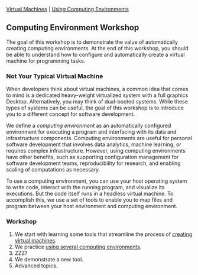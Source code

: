 [Virtual Machines](VM.md) | [Using Computing Environments]() 

Computing Environment Workshop
----------------------------------

The goal of this workshop is to demonstrate the value of automatically creating computing environments. At the end of this workshop, you should be able to understand how to configure and automatically create a virtual machine for programming tasks.

### Not Your Typical Virtual Machine

When developers think about virtual machines, a common idea that comes to mind is a dedicated heavy-weight virtualized system with a full graphics Desktop. Alternatively, you may think of dual-booted systems. While these types of systems can be useful, the goal of this workshop is to introduce you to a different concept for software development.

We define a *computing environment* as an automatically configured environment for executing a program and interfacing with its data and infrastructure components. Computing environments are useful for personal software development that involves data analytics, machine learning, or requires complex infrastructure. However, using computing environments have other benefits, such as supporting configuration management for software development teams, reproducibility for research, and enabling scaling of computations as necessary. 

To use a computing environment, you can use your host operating system to write code, interact with the running program, and visualize its executions. But the code itself runs in a headless virtual machine. To accomplish this, we use a set of tools to enable you to map files and program between your host environment and computing environment.

### Workshop

1. We start with learning some tools that streamline the process of [creating virtual machines](VM.md).
2. We practice [using several computing environments](CE.md).
3. ZZZ?
4. We demonstrate a new tool.
5. Advanced topics.
